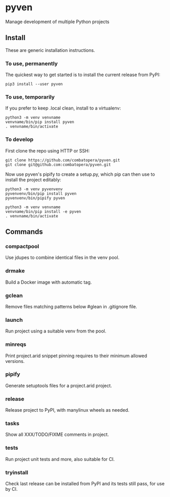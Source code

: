 # pyven
Manage development of multiple Python projects

## Install
These are generic installation instructions.

### To use, permanently
The quickest way to get started is to install the current release from PyPI:
```
pip3 install --user pyven
```

### To use, temporarily
If you prefer to keep .local clean, install to a virtualenv:
```
python3 -m venv venvname
venvname/bin/pip install pyven
. venvname/bin/activate
```

### To develop
First clone the repo using HTTP or SSH:
```
git clone https://github.com/combatopera/pyven.git
git clone git@github.com:combatopera/pyven.git
```
Now use pyven's pipify to create a setup.py, which pip can then use to install the project editably:
```
python3 -m venv pyvenvenv
pyvenvenv/bin/pip install pyven
pyvenvenv/bin/pipify pyven

python3 -m venv venvname
venvname/bin/pip install -e pyven
. venvname/bin/activate
```

## Commands

### compactpool
Use jdupes to combine identical files in the venv pool.

### drmake
Build a Docker image with automatic tag.

### gclean
Remove files matching patterns below #glean in .gitignore file.

### launch
Run project using a suitable venv from the pool.

### minreqs
Print project.arid snippet pinning requires to their minimum allowed versions.

### pipify
Generate setuptools files for a project.arid project.

### release
Release project to PyPI, with manylinux wheels as needed.

### tasks
Show all XXX/TODO/FIXME comments in project.

### tests
Run project unit tests and more, also suitable for CI.

### tryinstall
Check last release can be installed from PyPI and its tests still pass, for use by CI.
